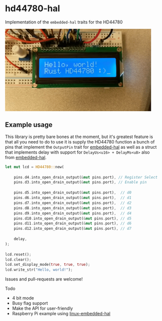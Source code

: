 # hd44780-hal

Implementation of the `embedded-hal` traits for the HD44780

![](/header.gif)



## Example usage

This library is pretty bare bones at the moment, but it's greatest feature is that all you need to do to use it is supply the HD44780 function a bunch of pins that implement the `OutputPin` trait for [embedded-hal](https://github.com/rust-embedded/embedded-hal) as well as a struct that implements delay with support for `DelayUs<u16> + DelayMs<u8>` also from [embedded-hal](https://github.com/rust-embedded/embedded-hal).

```rust
let mut lcd = HD44780::new(
    
    pins.d4.into_open_drain_output(&mut pins.port), // Register Select pin
    pins.d3.into_open_drain_output(&mut pins.port), // Enable pin

    pins.d5.into_open_drain_output(&mut pins.port),  // d0
    pins.d6.into_open_drain_output(&mut pins.port),  // d1
    pins.d7.into_open_drain_output(&mut pins.port),  // d2
    pins.d8.into_open_drain_output(&mut pins.port),  // d3
    pins.d9.into_open_drain_output(&mut pins.port),  // d4
    pins.d10.into_open_drain_output(&mut pins.port), // d5
    pins.d11.into_open_drain_output(&mut pins.port), // d6
    pins.d12.into_open_drain_output(&mut pins.port), // d7

    delay,
);

lcd.reset();
lcd.clear();
lcd.set_display_mode(true, true, true);
lcd.write_str("Hello, world!");
```

Issues and pull-requests are welcome!

Todo

- 4 bit mode
- Busy flag support
- Make the API for user-friendly
- Raspberry Pi example using [linux-embedded-hal](https://github.com/rust-embedded/linux-embedded-hal)